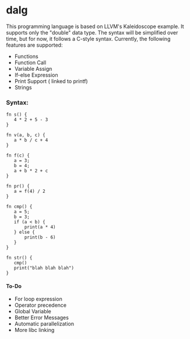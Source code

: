 # dalg
 This programming language is based on LLVM's Kaleidoscope example. It supports only the "double" data type. The syntax will be simplified over time, but for now, it follows a C-style syntax. Currently, the following features are supported:
   + Functions
   + Function Call
   + Variable Assign
   + If-else Expression
   + Print Support ( linked to printf)
   + Strings

### Syntax:
     
 ```
 fn s() {
    4 * 2 + 5 - 3
}

fn v(a, b, c) {
    a * b / c + 4
}

fn f(c) {
    a = 3;
    b = 4;
    a + b * 2 + c
}

fn pr() {
    a = f(4) / 2
}

fn cmp() {
    a = 5;
    b = 3;
    if (a < b) {
        print(a * 4)
    } else {
        print(b - 6)
    }
}

fn str() {
    cmp()
    print("blah blah blah")
}
```

#### To-Do
  + For loop expression
  + Operator precedence
  + Global Variable
  + Better Error Messages
  + Automatic parallelization
  + More libc linking

    
